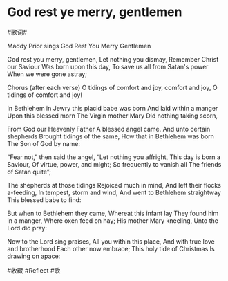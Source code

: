 # God rest ye merry, gentlemen
#歌词#

Maddy Prior sings God Rest You Merry Gentlemen

God rest you merry, gentlemen,
Let nothing you dismay,
Remember Christ our Saviour
Was born upon this day,
To save us all from Satan's power
When we were gone astray;

Chorus (after each verse)
O tidings of comfort and joy, comfort and joy,
O tidings of comfort and joy!

In Bethlehem in Jewry
this placid babe was born
And laid within a manger
Upon this blessed morn
The Virgin mother Mary
Did nothing taking scorn,

From God our Heavenly Father
A blessed angel came.
And unto certain shepherds
Brought tidings of the same,
How that in Bethlehem was born
The Son of God by name:

“Fear not,” then said the angel,
“Let nothing you affright,
This day is born a Saviour,
Of virtue, power, and might;
So frequently to vanish all
The friends of Satan quite”;

The shepherds at those tidings
Rejoiced much in mind,
And left their flocks a-feeding,
In tempest, storm and wind,
And went to Bethlehem straightway
This blessed babe to find:

But when to Bethlehem they came,
Whereat this infant lay
They found him in a manger,
Where oxen feed on hay;
His mother Mary kneeling,
Unto the Lord did pray:

Now to the Lord sing praises,
All you within this place,
And with true love and brotherhood
Each other now embrace;
This holy tide of Christmas
Is drawing on apace:

#收藏 #Reflect #歌